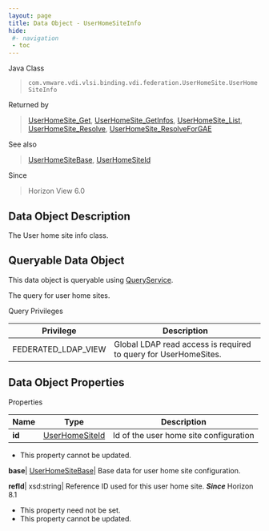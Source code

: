 ```yaml
---
layout: page
title: Data Object - UserHomeSiteInfo
hide:
 #- navigation
 - toc
---
```






Java Class  
> `com.vmware.vdi.vlsi.binding.vdi.federation.UserHomeSite.UserHomeSiteInfo`

Returned by  
> [UserHomeSite_Get](vdi.federation.UserHomeSite.md#get), [UserHomeSite_GetInfos](vdi.federation.UserHomeSite.md#getInfos), [UserHomeSite_List](vdi.federation.UserHomeSite.md#list), [UserHomeSite_Resolve](vdi.federation.UserHomeSite.md#resolve), [UserHomeSite_ResolveForGAE](vdi.federation.UserHomeSite.md#resolveForGAE)

See also  
> [UserHomeSiteBase](vdi.federation.UserHomeSite.UserHomeSiteBase.md), [UserHomeSiteId](vdi.entity.UserHomeSiteId.md)

Since  
> Horizon View 6.0


## Data Object Description 

The User home site info class. 

##  Queryable Data Object 

This data object is queryable using [QueryService](vdi.query.QueryService.md "QueryService"). 

The query for user home sites. 

Query Privileges 

Privilege |  Description   
---|---  
FEDERATED_LDAP_VIEW|  Global LDAP read access is required to query for UserHomeSites.   
  


## Data Object Properties

Properties

Name |  Type |  Description   
---|---|---  
**id**| [UserHomeSiteId](vdi.entity.UserHomeSiteId.md)|  Id of the user home site configuration   


* This property cannot be updated.

  
**base**| [UserHomeSiteBase](vdi.federation.UserHomeSite.UserHomeSiteBase.md)|  Base data for user home site configuration.   
  
**refId**|  xsd:string|  Reference ID used for this user home site.  **_Since_** Horizon 8.1  


* This property need not be set.
* This property cannot be updated.

  
  
  
 
  
  
